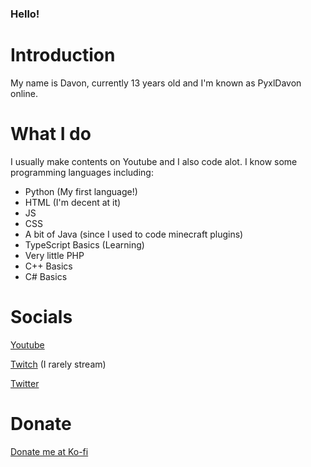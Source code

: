 ### Hello!
# Introduction
My name is Davon, currently 13 years old and I'm known as PyxlDavon online.
# What I do
I usually make contents on Youtube and I also code alot.
I know some programming languages including:
- Python (My first language!)
- HTML (I'm decent at it)
- JS
- CSS
- A bit of Java (since I used to code minecraft plugins)
- TypeScript Basics (Learning)
- Very little PHP
- C++ Basics
- C# Basics
# Socials
[Youtube](https://youtube.com/pyxldavon)

[Twitch](https://twitch.tv/pyxldavon) (I rarely stream)

[Twitter](https://twitter.com/DavonPyxl)

# Donate
[Donate me at Ko-fi](https://ko-fi.com/pxdav)
